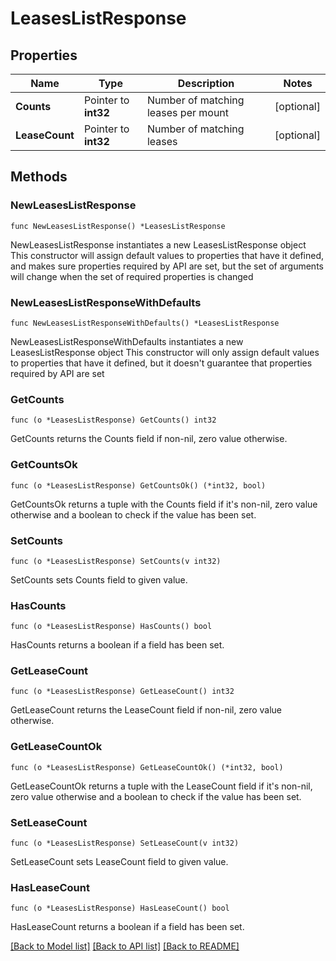 # LeasesListResponse


## Properties

Name | Type | Description | Notes
------------ | ------------- | ------------- | -------------
**Counts** | Pointer to **int32** | Number of matching leases per mount | [optional] 
**LeaseCount** | Pointer to **int32** | Number of matching leases | [optional] 



## Methods


### NewLeasesListResponse

`func NewLeasesListResponse() *LeasesListResponse`

NewLeasesListResponse instantiates a new LeasesListResponse object
This constructor will assign default values to properties that have it defined,
and makes sure properties required by API are set, but the set of arguments
will change when the set of required properties is changed

### NewLeasesListResponseWithDefaults

`func NewLeasesListResponseWithDefaults() *LeasesListResponse`

NewLeasesListResponseWithDefaults instantiates a new LeasesListResponse object
This constructor will only assign default values to properties that have it defined,
but it doesn't guarantee that properties required by API are set


### GetCounts

`func (o *LeasesListResponse) GetCounts() int32`

GetCounts returns the Counts field if non-nil, zero value otherwise.

### GetCountsOk

`func (o *LeasesListResponse) GetCountsOk() (*int32, bool)`

GetCountsOk returns a tuple with the Counts field if it's non-nil, zero value otherwise
and a boolean to check if the value has been set.

### SetCounts

`func (o *LeasesListResponse) SetCounts(v int32)`

SetCounts sets Counts field to given value.


### HasCounts

`func (o *LeasesListResponse) HasCounts() bool`

HasCounts returns a boolean if a field has been set.




### GetLeaseCount

`func (o *LeasesListResponse) GetLeaseCount() int32`

GetLeaseCount returns the LeaseCount field if non-nil, zero value otherwise.

### GetLeaseCountOk

`func (o *LeasesListResponse) GetLeaseCountOk() (*int32, bool)`

GetLeaseCountOk returns a tuple with the LeaseCount field if it's non-nil, zero value otherwise
and a boolean to check if the value has been set.

### SetLeaseCount

`func (o *LeasesListResponse) SetLeaseCount(v int32)`

SetLeaseCount sets LeaseCount field to given value.


### HasLeaseCount

`func (o *LeasesListResponse) HasLeaseCount() bool`

HasLeaseCount returns a boolean if a field has been set.









[[Back to Model list]](../README.md#documentation-for-models) [[Back to API list]](../README.md#documentation-for-api-endpoints) [[Back to README]](../README.md)


